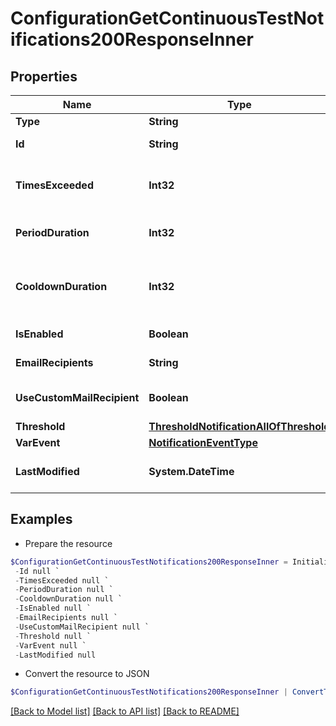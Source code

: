 # ConfigurationGetContinuousTestNotifications200ResponseInner
## Properties

Name | Type | Description | Notes
------------ | ------------- | ------------- | -------------
**Type** | **String** |  | 
**Id** | **String** | Notification id | [optional] 
**TimesExceeded** | **Int32** | Number of times the event occurred | [optional] 
**PeriodDuration** | **Int32** | Time range for calculation | [optional] 
**CooldownDuration** | **Int32** | Time to pass between notification emails | [optional] 
**IsEnabled** | **Boolean** | Enables notification | [optional] 
**EmailRecipients** | **String** | Email recipients | [optional] 
**UseCustomMailRecipient** | **Boolean** | Use custom mail recipient | [optional] 
**Threshold** | [**ThresholdNotificationAllOfThreshold**](ThresholdNotificationAllOfThreshold.md) |  | [optional] 
**VarEvent** | [**NotificationEventType**](NotificationEventType.md) |  | [optional] 
**LastModified** | **System.DateTime** | Last modified date-time | [optional] 

## Examples

- Prepare the resource
```powershell
$ConfigurationGetContinuousTestNotifications200ResponseInner = Initialize-LEPSLoginEnterpriseConfigurationGetContinuousTestNotifications200ResponseInner  -Type null `
 -Id null `
 -TimesExceeded null `
 -PeriodDuration null `
 -CooldownDuration null `
 -IsEnabled null `
 -EmailRecipients null `
 -UseCustomMailRecipient null `
 -Threshold null `
 -VarEvent null `
 -LastModified null
```

- Convert the resource to JSON
```powershell
$ConfigurationGetContinuousTestNotifications200ResponseInner | ConvertTo-JSON
```

[[Back to Model list]](../README.md#documentation-for-models) [[Back to API list]](../README.md#documentation-for-api-endpoints) [[Back to README]](../README.md)

